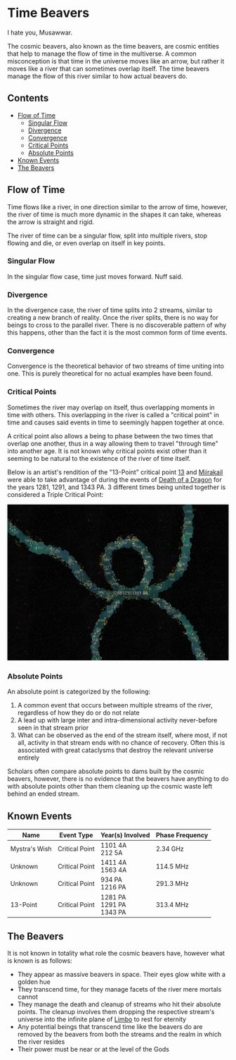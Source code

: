 # Time Beavers

I hate you, Musawwar.

The cosmic beavers, also known as the time beavers, are cosmic entities that help to manage the flow of time in the multiverse. A common misconception is that time in the universe moves like an arrow, but rather it moves like a river that can sometimes overlap itself. The time beavers manage the flow of this river similar to how actual beavers do.

## Contents

- [Flow of Time](#flow-of-time)
  - [Singular Flow](#aingular-flow)
  - [Divergence](#divergence)
  - [Convergence](#convergence)
  - [Critical Points](#critical-points)
  - [Absolute Points](#absolute-points)
- [Known Events](#known-events)
- [The Beavers](#the-beavers)

## Flow of Time

Time flows like a river, in one direction similar to the arrow of time, however, the river of time is much more dynamic in the shapes it can take, whereas the arrow is straight and rigid.

The river of time can be a singular flow, split into multiple rivers, stop flowing and die, or even overlap on itself in key points.

### Singular Flow

In the singular flow case, time just moves forward. Nuff said.

### Divergence

In the divergence case, the river of time splits into 2 streams, similar to creating a new branch of reality. Once the river splits, there is no way for beings to cross to the parallel river. There is no discoverable pattern of why this happens, other than the fact it is the most common form of time events.

### Convergence

Convergence is the theoretical behavior of two streams of time uniting into one. This is purely theoretical for no actual examples have been found.

### Critical Points

Sometimes the river may overlap on itself, thus overlapping moments in time with others. This overlapping in the river is called a "critical point" in time and causes said events in time to seemingly happen together at once.

A critical point also allows a being to phase between the two times that overlap one another, thus in a way allowing them to travel "through time" into another age. It is not known why critical points exist other than it seeming to be natural to the existence of the river of time itself.

Below is an artist's rendition of the "13-Point" critical point [13](../../Characters/13/13.md) and [Miirakail](../../Characters/miirakail.md) were able to take advantage of during the events of [Death of a Dragon](../../Campaigns/caelian_trilogy.md#death-of-a-dragon) for the years 1281, 1291, and 1343 PA. 3 different times being united together is considered a Triple Critical Point:

![Time River](../../Media/time_river.jpg)

### Absolute Points

An absolute point is categorized by the following:

1. A common event that occurs between multiple streams of the river, regardless of how they do or do not relate
1. A lead up with large inter and intra-dimensional activity never-before seen in that stream prior
1. What can be observed as the end of the stream itself, where most, if not all, activity in that stream ends with no chance of recovery. Often this is associated with great cataclysms that destroy the relevant universe entirely

Scholars often compare absolute points to dams built by the cosmic beavers, however, there is no evidence that the beavers have anything to do with absolute points other than them cleaning up the cosmic waste left behind an ended stream.

## Known Events

| Name | Event Type | Year(s) Involved | Phase Frequency |
| - | - | - | - |
| Mystra's Wish | Critical Point | 1101 4A<br>212 5A | 2.34 GHz |
| Unknown | Critical Point | 1411 4A<br>1563 4A | 114.5 MHz |
| Unknown | Critical Point | 934 PA<br>1216 PA | 291.3 MHz |
| 13-Point | Critical Point | 1281 PA<br>1291 PA<br>1343 PA | 313.4 MHz |

## The Beavers

It is not known in totality what role the cosmic beavers have, however what is known is as follows:

- They appear as massive beavers in space. Their eyes glow white with a golden hue
- They transcend time, for they manage facets of the river mere mortals cannot
- They manage the death and cleanup of streams who hit their absolute points. The cleanup involves them dropping the respective stream's universe into the infinite plane of [Limbo](limbo.md) to rest for eternity
- Any potential beings that transcend time like the beavers do are removed by the beavers from both the streams and the realm in which the river resides
- Their power must be near or at the level of the Gods
